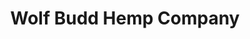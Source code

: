 ---
title: "Wolf Budd Hemp Company"
url: /mars-hill/wolf-budd-hemp-company/
shop: Landwirtschaftlich
---